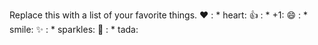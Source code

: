 Replace this with a list of your favorite things.
❤️	: * heart:
👍	: * +1:
😄	: * smile:
✨	: * sparkles:
🎉	: * tada:

